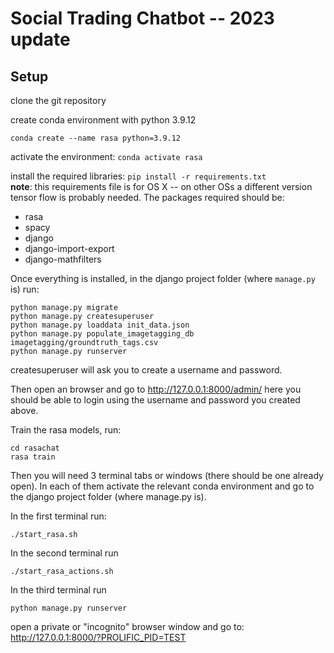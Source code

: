 # Social Trading Chatbot -- 2023 update

## Setup
clone the git repository

create conda environment with python 3.9.12

`conda create --name rasa python=3.9.12`

activate the environment: `conda activate rasa`

install the required libraries: `pip install -r requirements.txt` <br>
**note**: this requirements file is for OS X -- on other OSs a different version tensor flow is probably needed. The packages required should be:
- rasa
- spacy
- django
- django-import-export
- django-mathfilters


Once everything is installed, in the django project folder (where `manage.py` is) run:

```
python manage.py migrate
python manage.py createsuperuser
python manage.py loaddata init_data.json
python manage.py populate_imagetagging_db imagetagging/groundtruth_tags.csv
python manage.py runserver
```
createsuperuser will ask you to create a username and password.

Then open an browser and go to http://127.0.0.1:8000/admin/
here you should be able to login using the username and password you created above.

Train the rasa models, run:
```
cd rasachat
rasa train
```

Then you will need 3 terminal tabs or windows (there should be one already open). In each of them activate the relevant conda environment and go to the django project folder (where manage.py is).

In the first terminal run:

```
./start_rasa.sh
```

In the second terminal run

```
./start_rasa_actions.sh
```

In the third terminal run

```
python manage.py runserver
```

open a private or "incognito" browser window and go to:
http://127.0.0.1:8000/?PROLIFIC_PID=TEST
 
